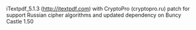 iTextpdf_5.1.3 (http://itextpdf.com) with CryptoPro (cryptopro.ru) patch for support Russian cipher algorithms and updated dependency on Buncy Castle 1.50